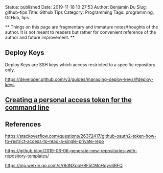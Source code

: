 Status: published
Date: 2019-11-18 10:27:53
Author: Benjamin Du
Slug: github-tips
Title: Github Tips
Category: Programming
Tags: programming, GitHub, tips

**
Things on this page are fragmentary and immature notes/thoughts of the author.
It is not meant to readers but rather for convenient reference of the author and future improvement.
**


## Deploy Keys

Deploy Keys are SSH keys which access restricted to a specific repository only.

https://developer.github.com/v3/guides/managing-deploy-keys/#deploy-keys

## [Creating a personal access token for the command line](https://help.github.com/en/github/authenticating-to-github/creating-a-personal-access-token-for-the-command-line)

## References

https://stackoverflow.com/questions/26372417/github-oauth2-token-how-to-restrict-access-to-read-a-single-private-repo


https://github.blog/2019-06-06-generate-new-repositories-with-repository-templates/

https://mp.weixin.qq.com/s/r9dNXpoH8F5CMoHdyv6BFQ
